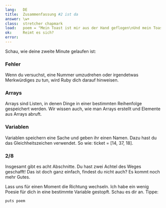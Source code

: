 ```yaml
---
lang:   DE
title:  Zusammenfassung #2 ist da
answer: \w+
class:  stretcher chapmark
load:   poem = "Mein Toast ist mir aus der Hand geflogen\nUnd mein Toast ist zum Mond geflogen.\nAber als ich es im Fernsehen sah,\nUnsere Flagge auf dem Halleyschen Kometen setzend,\nNoch mehr wollte ich es essen.\n"
ok:     Reimt es sich?
error:
---
```


Schau, wie deine zweite Minute gelaufen ist:

### Fehler
Wenn du versuchst, eine Nummer umzudrehen oder irgendetwas Merkwürdiges zu tun, 
wird Ruby dich darauf hinweisen.

### Arrays
Arrays sind Listen, in denen Dinge in einer bestimmten Reihenfolge gespeichert 
werden.
Wir wissen auch, wie man Arrays erstellt und Elemente aus Arrays abruft.

### Variablen
Variablen speichern eine Sache und geben ihr einen Namen. Dazu hast du das 
Gleichheitszeichen verwendet. So wie:
ticket = [14, 37, 18].

### 2/8
Insgesamt gibt es acht Abschnitte. Du hast zwei Achtel des Weges geschafft! Das 
ist doch ganz einfach, findest du nicht auch? Es kommt noch mehr Gutes.

Lass uns für einen Moment die Richtung wechseln. Ich habe ein wenig Poesie für 
dich in eine bestimmte Variable gestopft.
Schau es dir an. Tippe:

    puts poem
